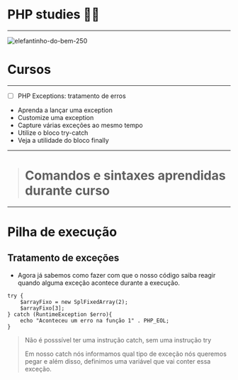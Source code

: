 # PHP studies 🚀🐘
*** 
![elefantinho-do-bem-250](https://user-images.githubusercontent.com/88351614/183260985-d5341984-bdd4-4a1b-8a7a-74bb34254763.jpg)

# Cursos
***
- [ ] PHP Exceptions: tratamento de erros
* Aprenda a lançar uma exception
* Customize uma exception
* Capture várias exceções ao mesmo tempo
* Utilize o bloco try-catch
* Veja a utilidade do bloco finally
<hr>

># Comandos e sintaxes aprendidas durante curso
***
# Pilha de execução
## Tratamento de exceções
* Agora já sabemos como fazer com que o nosso código saiba reagir quando alguma exceção acontece durante a execução.

```
try {
    $arrayFixo = new SplFixedArray(2);
    $arrayFixo[3];
} catch (RuntimeException $erro){
    echo "Aconteceu um erro na função 1" . PHP_EOL;
}
```
> Não é posssível ter uma instrução catch, sem uma instrução try
> 
> Em nosso catch nós informamos qual tipo de exceção nós queremos pegar e além disso, definimos uma variável que vai conter essa exceção.





